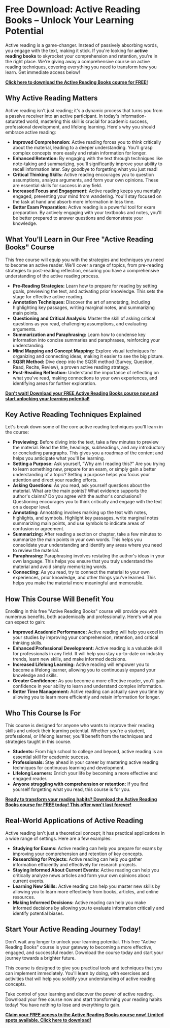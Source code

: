# Free Download: Active Reading Books – Unlock Your Learning Potential

Active reading is a game-changer. Instead of passively absorbing words, you engage with the text, making it stick. If you're looking for **active reading books** to skyrocket your comprehension and retention, you're in the right place. We're giving away a comprehensive course on active reading techniques, covering everything you need to transform how you learn. Get immediate access below!

[**Click here to download the Active Reading Books course for FREE!**](https://udemywork.com/active-reading-books)

## Why Active Reading Matters

Active reading isn't just reading; it's a dynamic process that turns you from a passive receiver into an active participant. In today's information-saturated world, mastering this skill is crucial for academic success, professional development, and lifelong learning. Here's why you should embrace active reading:

*   **Improved Comprehension:** Active reading forces you to think critically about the material, leading to a deeper understanding. You'll grasp complex concepts more easily and retain information for longer.
*   **Enhanced Retention:** By engaging with the text through techniques like note-taking and summarizing, you'll significantly improve your ability to recall information later. Say goodbye to forgetting what you just read!
*   **Critical Thinking Skills:** Active reading encourages you to question assumptions, analyze arguments, and form your own opinions. These are essential skills for success in any field.
*   **Increased Focus and Engagement:** Active reading keeps you mentally engaged, preventing your mind from wandering. You'll stay focused on the task at hand and absorb more information in less time.
*   **Better Exam Preparation:** Active reading is a powerful tool for exam preparation. By actively engaging with your textbooks and notes, you'll be better prepared to answer questions and demonstrate your knowledge.

## What You'll Learn in Our Free "Active Reading Books" Course

This free course will equip you with the strategies and techniques you need to become an active reader. We'll cover a range of topics, from pre-reading strategies to post-reading reflection, ensuring you have a comprehensive understanding of the active reading process.

*   **Pre-Reading Strategies:** Learn how to prepare for reading by setting goals, previewing the text, and activating prior knowledge. This sets the stage for effective active reading.
*   **Annotation Techniques:** Discover the art of annotating, including highlighting key passages, writing marginal notes, and summarizing main points.
*   **Questioning and Critical Analysis:** Master the skill of asking critical questions as you read, challenging assumptions, and evaluating arguments.
*   **Summarization and Paraphrasing:** Learn how to condense key information into concise summaries and paraphrases, reinforcing your understanding.
*   **Mind Mapping and Concept Mapping:** Explore visual techniques for organizing and connecting ideas, making it easier to see the big picture.
*   **SQ3R Method:** Dive deep into the SQ3R method (Survey, Question, Read, Recite, Review), a proven active reading strategy.
*   **Post-Reading Reflection:** Understand the importance of reflecting on what you've read, making connections to your own experiences, and identifying areas for further exploration.

[**Don't wait! Download your FREE Active Reading Books course now and start unlocking your learning potential!**](https://udemywork.com/active-reading-books)

## Key Active Reading Techniques Explained

Let's break down some of the core active reading techniques you'll learn in the course:

*   **Previewing:** Before diving into the text, take a few minutes to preview the material. Read the title, headings, subheadings, and any introductory or concluding paragraphs. This gives you a roadmap of the content and helps you anticipate what you'll be learning.
*   **Setting a Purpose:** Ask yourself, "Why am I reading this?" Are you trying to learn something new, prepare for an exam, or simply gain a better understanding of a topic? Setting a purpose helps you focus your attention and direct your reading efforts.
*   **Asking Questions:** As you read, ask yourself questions about the material. What are the main points? What evidence supports the author's claims? Do you agree with the author's conclusions? Questioning encourages you to think critically and engage with the text on a deeper level.
*   **Annotating:** Annotating involves marking up the text with notes, highlights, and symbols. Highlight key passages, write marginal notes summarizing main points, and use symbols to indicate areas of confusion or agreement.
*   **Summarizing:** After reading a section or chapter, take a few minutes to summarize the main points in your own words. This helps you consolidate your understanding and identify any areas where you need to review the material.
*   **Paraphrasing:** Paraphrasing involves restating the author's ideas in your own language. This helps you ensure that you truly understand the material and avoid simply memorizing words.
*   **Connecting:** As you read, try to connect the material to your own experiences, prior knowledge, and other things you've learned. This helps you make the material more meaningful and memorable.

## How This Course Will Benefit You

Enrolling in this free "Active Reading Books" course will provide you with numerous benefits, both academically and professionally. Here's what you can expect to gain:

*   **Improved Academic Performance:** Active reading will help you excel in your studies by improving your comprehension, retention, and critical thinking skills.
*   **Enhanced Professional Development:** Active reading is a valuable skill for professionals in any field. It will help you stay up-to-date on industry trends, learn new skills, and make informed decisions.
*   **Increased Lifelong Learning:** Active reading will empower you to become a lifelong learner, allowing you to continuously expand your knowledge and skills.
*   **Greater Confidence:** As you become a more effective reader, you'll gain confidence in your ability to learn and understand complex information.
*   **Better Time Management:** Active reading can actually save you time by allowing you to learn more efficiently and retain information for longer.

## Who This Course Is For

This course is designed for anyone who wants to improve their reading skills and unlock their learning potential. Whether you're a student, professional, or lifelong learner, you'll benefit from the techniques and strategies taught in this course.

*   **Students:** From high school to college and beyond, active reading is an essential skill for academic success.
*   **Professionals:** Stay ahead in your career by mastering active reading techniques for continuous learning and development.
*   **Lifelong Learners:** Enrich your life by becoming a more effective and engaged reader.
*   **Anyone struggling with comprehension or retention:** If you find yourself forgetting what you read, this course is for you.

[**Ready to transform your reading habits? Download the Active Reading Books course for FREE today! This offer won't last forever!**](https://udemywork.com/active-reading-books)

## Real-World Applications of Active Reading

Active reading isn't just a theoretical concept; it has practical applications in a wide range of settings. Here are a few examples:

*   **Studying for Exams:** Active reading can help you prepare for exams by improving your comprehension and retention of key concepts.
*   **Researching for Projects:** Active reading can help you gather information efficiently and effectively for research projects.
*   **Staying Informed About Current Events:** Active reading can help you critically analyze news articles and form your own opinions about current events.
*   **Learning New Skills:** Active reading can help you master new skills by allowing you to learn more effectively from books, articles, and online resources.
*   **Making Informed Decisions:** Active reading can help you make informed decisions by allowing you to evaluate information critically and identify potential biases.

## Start Your Active Reading Journey Today!

Don't wait any longer to unlock your learning potential. This free "Active Reading Books" course is your gateway to becoming a more effective, engaged, and successful reader. Download the course today and start your journey towards a brighter future.

This course is designed to give you practical tools and techniques that you can implement immediately. You'll learn by doing, with exercises and activities that will help you solidify your understanding of active reading concepts.

Take control of your learning and discover the power of active reading. Download your free course now and start transforming your reading habits today! You have nothing to lose and everything to gain.

[**Claim your FREE access to the Active Reading Books course now! Limited spots available. Click here to download!**](https://udemywork.com/active-reading-books)
